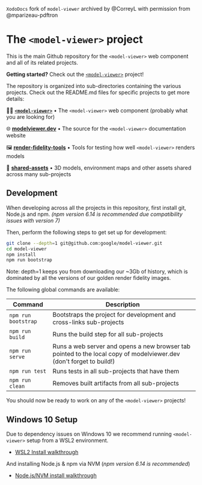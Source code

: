 `XodoDocs` fork of `model-viewer` archived by @CorreyL with permission from @mparizeau-pdftron

# The `<model-viewer>` project

This is the main Github repository for the `<model-viewer>` web component and
all of its related projects.

**Getting started?** Check out the [`<model-viewer>`](packages/model-viewer) project!

The repository is organized into sub-directories containing the various projects.
Check out the README.md files for specific projects to get more details:

👩‍🚀 **[`<model-viewer>`](packages/model-viewer)** • The `<model-viewer>` web component (probably what you are looking for)

🌐 **[modelviewer.dev](packages/modelviewer.dev)** • The source for the `<model-viewer>` documentation website

🖼 **[render-fidelity-tools](packages/render-fidelity-tools)** • Tools for testing how well `<model-viewer>` renders models

🎨 **[shared-assets](packages/shared-assets)** • 3D models, environment maps and other assets shared across many sub-projects

## Development

When developing across all the projects in this repository, first install git,
Node.js and npm.
*(npm version 6.14 is recommended due compatibility issues with version 7)*

Then, perform the following steps to get set up for development:

```sh
git clone --depth=1 git@github.com:google/model-viewer.git
cd model-viewer
npm install
npm run bootstrap
```

Note: depth=1 keeps you from downloading our ~3Gb of history, which is dominated by all the versions of our golden render fidelity images.

The following global commands are available:

Command                        | Description
------------------------------ | -----------
`npm run bootstrap`            | Bootstraps the project for development and cross-links sub-projects
`npm run build`                | Runs the build step for all sub-projects
`npm run serve`                | Runs a web server and opens a new browser tab pointed to the local copy of modelviewer.dev (don't forget to build!)
`npm run test`                 | Runs tests in all sub-projects that have them
`npm run clean`                | Removes built artifacts from all sub-projects

You should now be ready to work on any of the `<model-viewer>` projects!

## Windows 10 Setup
Due to dependency issues on Windows 10 we recommend running `<model-viewer>` setup from a WSL2 environment.
 * [WSL2 Install walkthrough](https://docs.microsoft.com/en-us/windows/wsl/install-win10)

And installing Node.js & npm via NVM (*npm version 6.14 is recommended*)
 * [Node.js/NVM install walkthrough](https://docs.microsoft.com/en-us/windows/nodejs/setup-on-wsl2)

